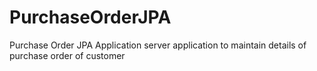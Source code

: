 # PurchaseOrderJPA
Purchase Order JPA Application
server application to maintain details of purchase order of customer
